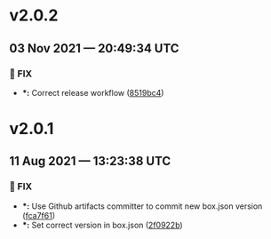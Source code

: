 # v2.0.2
## 03 Nov 2021 — 20:49:34 UTC

### 🐛 FIX

+ __\*:__ Correct release workflow
 ([8519bc4](https://github.com/michaelborn/UpChunk/commit/8519bc435833a0c79fa9af8aa1d63715a6a5b79e))


# v2.0.1
## 11 Aug 2021 — 13:23:38 UTC

### 🐛 FIX

+ __\*:__ Use Github artifacts committer to commit new box.json version
 ([fca7f61](https://github.com/michaelborn/UpChunk/commit/fca7f613a91a923465522349b684c469e154071f))
+ __\*:__ Set correct version in box.json
 ([2f0922b](https://github.com/michaelborn/UpChunk/commit/2f0922b340a012898aa45c655488734e4e8951af))
